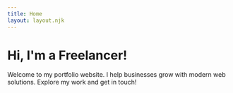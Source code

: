 ```yaml
---
title: Home
layout: layout.njk
---
```


# Hi, I'm a Freelancer!

Welcome to my portfolio website. I help businesses grow with modern web solutions. Explore my work and get in touch!
